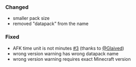 ### Changed

- smaller pack size
- removed "datapack" from the name

### Fixed

- AFK time unit is not minutes [#3](https://github.com/2mal3/Advanced-AFK/issues/3) (thanks to [@Glaived](https://github.com/Glaived))
- wrong version warning has wrong datapack name
- wrong version warning requires exact Minecraft version
